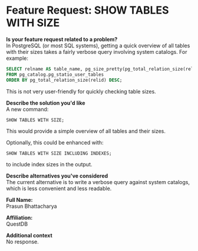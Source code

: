 # Feature Request: SHOW TABLES WITH SIZE

**Is your feature request related to a problem?**  
In PostgreSQL (or most SQL systems), getting a quick overview of all tables with their sizes takes a fairly verbose query involving system catalogs. For example:
```sql
SELECT relname AS table_name, pg_size_pretty(pg_total_relation_size(relid)) AS total_size
FROM pg_catalog.pg_statio_user_tables
ORDER BY pg_total_relation_size(relid) DESC;
```
This is not very user-friendly for quickly checking table sizes.

**Describe the solution you'd like**  
A new command:
```
SHOW TABLES WITH SIZE;
```
This would provide a simple overview of all tables and their sizes.

Optionally, this could be enhanced with:
```
SHOW TABLES WITH SIZE INCLUDING INDEXES;
```
to include index sizes in the output.

**Describe alternatives you've considered**  
The current alternative is to write a verbose query against system catalogs, which is less convenient and less readable.

**Full Name:**  
Prasun Bhattacharya

**Affiliation:**  
QuestDB

**Additional context**  
No response. 
